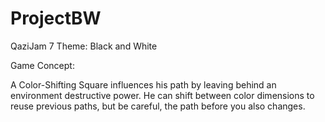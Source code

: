# ProjectBW
QaziJam 7
Theme: Black and White

Game Concept:

A Color-Shifting Square influences his path by leaving behind an environment destructive power. He can shift between color dimensions to reuse previous paths, but be careful, the path before you also changes. 
